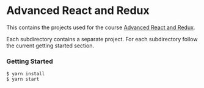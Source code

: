 # Advanced React and Redux

This contains the projects used for the course [Advanced React and Redux](https://www.udemy.com/react-redux-tutorial/).

Each subdirectory contains a separate project. For each subdirectory follow the current getting started section.

### Getting Started

    $ yarn install
    $ yarn start
